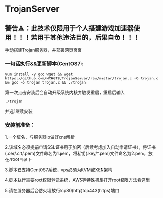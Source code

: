 # TrojanServer

## 警告⚠：此技术仅限用于个人搭建游戏加速器使用！！！若用于其他违法目的，后果自负！！！

手动搭建Trojan服务器，并部署网页页面

### 一句话执行&&更新脚本(CentOS7):
```
yum install -y gcc wget && wget https://github.com/HXHGTS/TrojanServer/raw/master/trojan.c -O trojan.c && gcc -o trojan trojan.c && ./trojan
```

第一次点击安装后会自动升级系统内核并触发重启，重启后输入
```
./trojan
```
并选1继续安装

### 安装前准备：

1.一个域名，与服务器ip做好dns解析

2.该域名必须提前申请SSL证书用于加密（后续考虑加入自动申请证书），将证书(.cer/.crt/.pem)文件命名为1.pem，将私钥(.key/*.pem)文件命名为2.pem，放在/root目录下

3.脚本仅支持CentOS7系统，vps必须为KVM或XEN架构

4.脚本执行需要root权限登录系统，AWS等特殊机型打开root权限方法[看这里](https://hxhgts.icu/AWSECSRoot/)

5.请在服务器后台防火墙放行tcp80(http)tcp443(https)端口
